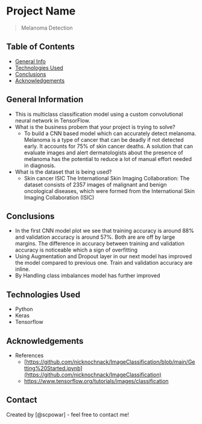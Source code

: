 # Project Name
> Melanoma Detection


## Table of Contents
* [General Info](#general-information)
* [Technologies Used](#technologies-used)
* [Conclusions](#conclusions)
* [Acknowledgements](#acknowledgements)

<!-- You can include any other section that is pertinent to your problem -->

## General Information
- This is multiclass classification model using a custom convolutional neural network in TensorFlow.
- What is the business probem that your project is trying to solve?
  - To build a CNN based model which can accurately detect melanoma. Melanoma is a type of cancer that can be deadly if not detected early. It accounts for 75% of skin cancer deaths. A solution that can evaluate images and alert dermatologists about the presence of melanoma has the potential to reduce a lot of manual effort needed in diagnosis.
- What is the dataset that is being used?
  - Skin cancer ISIC The International Skin Imaging Collaboration: The dataset consists of 2357 images of malignant and benign oncological diseases, which were formed from the International Skin Imaging Collaboration (ISIC)

<!-- You don't have to answer all the questions - just the ones relevant to your project. -->

## Conclusions
- In the first CNN model plot we see that training accuracy is around 88% and validation accuracy is around 57%. Both are are off by large margins. The difference in accuracy between training and validation accuracy is noticeable which a sign of overfitting
- Using Augmentation and Dropout layer in our next model has improved the model compared to previous one. Train and validation accuracy are inline.
- By Handling class imbalances model has further improved


## Technologies Used
- Python 
- Keras
- Tensorflow

<!-- As the libraries versions keep on changing, it is recommended to mention the version of library used in this project -->

## Acknowledgements

- References
  - [https://github.com/nicknochnack/ImageClassification/blob/main/Getting%20Started.ipynb](https://github.com/nicknochnack/ImageClassification)
  - https://www.tensorflow.org/tutorials/images/classification


## Contact
Created by [@scpowar] - feel free to contact me!


<!-- Optional -->
<!-- ## License -->
<!-- This project is open source and available under the [... License](). -->

<!-- You don't have to include all sections - just the one's relevant to your project -->
